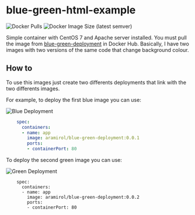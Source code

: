 # blue-green-html-example

![Docker Pulls](https://img.shields.io/docker/pulls/aramirol/blue-green-deployment?logo=docker&logoColor=white)
![Docker Image Size (latest semver)](https://img.shields.io/docker/image-size/aramirol/blue-green-deployment?logo=docker&logoColor=white)

Simple container with CentOS 7 and Apache server installed. You must pull the image from [blue-green-deployment](https://hub.docker.com/r/aramirol/blue-green-deployment) in Docker Hub. Basically, I have two images with two versions of the same code that change background colour.

## How to

To use this images just create two differents deployments that link with the two differents images.

For example, to deploy the first blue image you can use:

![Blue Deployment](https://img.shields.io/badge/v0.0.1-Blue%20Deployment-blue)
```yml
    spec:
      containers:
      - name: app
        image: aramirol/blue-green-deployment:0.0.1
        ports:
        - containerPort: 80
```

To deploy the second green image you can use:

![Green Deployment](https://img.shields.io/badge/v0.0.2-Green%20Deployment-green)
```
    spec:
      containers:
      - name: app
        image: aramirol/blue-green-deployment:0.0.2
        ports:
        - containerPort: 80
```
